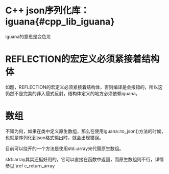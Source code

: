 C++ json序列化库：iguana{#cpp_lib_iguana}
=======================================

iguana的意思是变色龙

# REFLECTION的宏定义必须紧接着结构体

如题，REFLECTION的宏定义必须紧接着结构体，否则编译是会报错的，所以这仍然不是完美的非入侵式反射，结构体定义的地方必须依赖iguana。

# 数组

不知为何，如果在类中定义原生数组，那么在使用iguana::to_json()方法的时候，也就是序列化到json格式输出时，就会出现错误。

目前可以绕开的一个方法是使用std::array来代替原生数组。

std::array其实还挺好用的，它可以直接在函数中返回，而原生数组则不行，详情参见 \ref c_return_array 